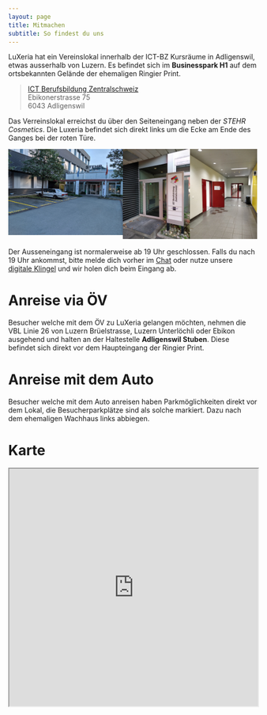 ```yaml
---
layout: page
title: Mitmachen
subtitle: So findest du uns
---
```


LuXeria hat ein Vereinslokal innerhalb der ICT-BZ Kursräume in Adligenswil, etwas ausserhalb von Luzern. Es befindet sich im **Businesspark H1** auf dem ortsbekannten Gelände der ehemaligen Ringier Print.

> [ICT Berufsbildung Zentralschweiz](https://goo.gl/maps/6iaNGkiE3QpUPCVDA)<br>
> Ebikonerstrasse 75<br>
> 6043 Adligenswil<br>

Das Verreinslokal erreichst du über den Seiteneingang neben der *STEHR Cosmetics*. Die Luxeria befindet sich direkt links um die Ecke am Ende des Ganges bei der roten Türe.

<div style="display: flex">
<div><img alt="Parkplatz" src="/img/standort/parking.jpg"></div>
<div><img alt="Eingangstür" src="/img/standort/door.jpg"></div>
<div><img alt="Vereinslokal" src="/img/standort/room.jpg"></div>
</div>

Der Ausseneingang ist normalerweise ab 19 Uhr geschlossen. Falls du nach 19 Uhr ankommst, bitte melde dich vorher im [Chat](/kontakt) oder nutze unsere [digitale Klingel](https://door.luxeria.ch) und wir holen dich beim Eingang ab.

# Anreise via ÖV

Besucher welche mit dem ÖV zu LuXeria gelangen möchten, nehmen die VBL Linie 26 von Luzern Brüelstrasse, Luzern Unterlöchli oder Ebikon ausgehend und halten an der Haltestelle **Adligenswil Stuben**. Diese befindet sich direkt vor dem Haupteingang der Ringier Print.

# Anreise mit dem Auto

Besucher welche mit dem Auto anreisen haben Parkmöglichkeiten direkt vor dem Lokal, die Besucherparkplätze sind als solche markiert. Dazu nach dem ehemaligen Wachhaus links abbiegen.


# Karte

<center><iframe src="https://www.google.com/maps/d/embed?mid=18XMKPTMJjBEhxmMX51C87WL6gAJntkFt" width="100%" height="480"></iframe></center>
